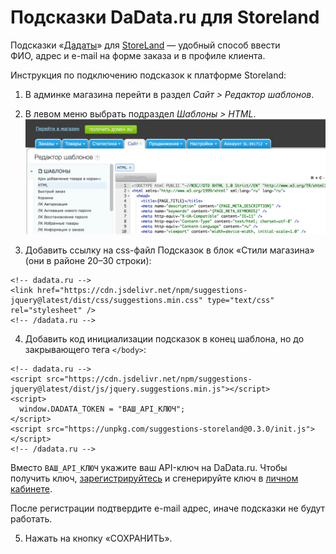 # Подсказки DaData.ru для Storeland

Подсказки «[Дадаты](https://dadata.ru/suggestions/)» для [StoreLand](http://storeland.ru/) — удобный способ ввести ФИО, адрес и e-mail на форме заказа и в профиле клиента.

Инструкция по подключению подсказок к платформе Storeland:

1. В админке магазина перейти в раздел _Сайт > Редактор шаблонов_.

2. В левом меню выбрать подраздел _Шаблоны > HTML_.
   ![image](screenshots/2point.png)

3. Добавить ссылку на css-файл Подсказок в блок «Стили магазина» (они в районе 20–30 строки):

```
<!-- dadata.ru -->
<link href="https://cdn.jsdelivr.net/npm/suggestions-jquery@latest/dist/css/suggestions.min.css" type="text/css" rel="stylesheet" />
<!-- /dadata.ru -->
```

4. Добавить код инициализации подсказок в конец шаблона, но до закрывающего тега `</body>`:

```
<!-- dadata.ru -->
<script src="https://cdn.jsdelivr.net/npm/suggestions-jquery@latest/dist/js/jquery.suggestions.min.js"></script>
<script>
  window.DADATA_TOKEN = "ВАШ_API_КЛЮЧ";
</script>
<script src="https://unpkg.com/suggestions-storeland@0.3.0/init.js"></script>
<!-- /dadata.ru -->
```

Вместо `ВАШ_API_КЛЮЧ` укажите ваш API-ключ на DaData.ru. Чтобы получить ключ, [зарегистрируйтесь](https://dadata.ru/#registration_popup) и сгенерируйте ключ в [личном кабинете](https://dadata.ru/profile/#info).

После регистрации подтвердите e-mail адрес, иначе подсказки не будут работать.

5. Нажать на кнопку «СОХРАНИТЬ».

